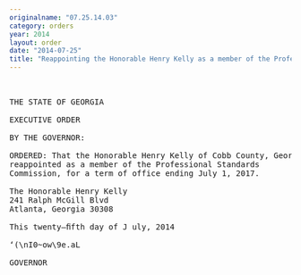 ```yaml
---
originalname: "07.25.14.03"
category: orders
year: 2014
layout: order
date: "2014-07-25"
title: "Reappointing the Honorable Henry Kelly as a member of the Professional Standards Commission"
---
```

<pre>
 

THE STATE OF GEORGIA

EXECUTIVE ORDER

BY THE GOVERNOR:

ORDERED: That the Honorable Henry Kelly of Cobb County, Georgia, is
reappointed as a member of the Professional Standards
Commission, for a term of office ending July 1, 2017.

The Honorable Henry Kelly
241 Ralph McGill Blvd
Atlanta, Georgia 30308

This twenty—ﬁfth day of J uly, 2014

‘(\nI0~ow\9e.aL

GOVERNOR

</pre>
